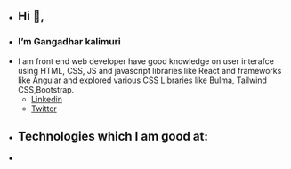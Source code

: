 - ## Hi 👋,
- ### I’m Gangadhar kalimuri
-  I am front end web developer have good knowledge on user interafce using HTML, CSS, JS and javascript libraries like React and frameworks like Angular and explored various CSS Libraries like Bulma, Tailwind CSS,Bootstrap.
   - [Linkedin](www.linkedin.com/in/gangadhar-kalimuri)
   - [Twitter](https://twitter.com/Gangadhar_JS)
- ## Technologies which I am good at:
- 

